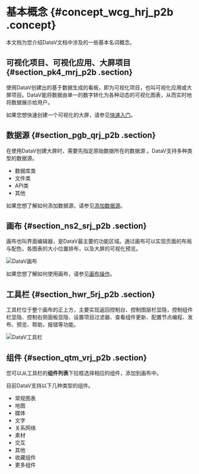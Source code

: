 # 基本概念 {#concept_wcg_hrj_p2b .concept}

本文档为您介绍DataV文档中涉及的一些基本名词概念。

## 可视化项目、可视化应用、大屏项目 {#section_pk4_mrj_p2b .section}

使用DataV创建出的基于数据生成的看板，即为可视化项目，也叫可视化应用或大屏项目。DataV能将数据由单一的数字转化为各种动态的可视化图表，从而实时地将数据展示给用户。

如果您想快速创建一个可视化的大屏，请参见[快速入门](../../../../cn.zh-CN/快速入门/制作大屏（模板篇）/创建可视化应用.md#)。

## 数据源 {#section_pgb_qrj_p2b .section}

在使用DataV创建大屏时，需要先指定原始数据所在的数据源 。DataV支持多种类型的数据源。

-   数据库类
-   文件类
-   API类
-   其他

如果您想了解如何添加数据源，请参见[添加数据源](../../../../cn.zh-CN/管理数据源/添加数据源/添加数据源概述.md#)。

## 画布 {#section_ns2_srj_p2b .section}

画布也叫界面编辑器，是DataV最主要的功能区域。通过画布可以实现页面的布局与配色，各图表的大小位置排布，以及大屏的可视化预览。

![DataV画布](http://static-aliyun-doc.oss-cn-hangzhou.aliyuncs.com/assets/img/16516/15644552807718_zh-CN.png)

如果您想了解如何使用画布，请参见[画布操作](../../../../cn.zh-CN/管理界面编辑器/画布编辑/组件布局.md#)。

## 工具栏 {#section_hwr_5rj_p2b .section}

工具栏位于整个画布的正上方，主要实现返回控制台、控制图层栏显隐，控制组件栏显隐、控制右侧面板显隐、设置项目过滤器、查看组件更新、配置节点编程、发布、预览、帮助，报错等功能。

![DataV工具栏](http://static-aliyun-doc.oss-cn-hangzhou.aliyuncs.com/assets/img/16516/15644552817719_zh-CN.png)

## 组件 {#section_qtm_vrj_p2b .section}

您可以从工具栏的**组件列表**下拉框选择相应的组件，添加到画布中。

目前DataV支持以下几种类型的组件。

-   常规图表
-   地图
-   媒体
-   文字
-   关系网络
-   素材
-   交互
-   其他
-   收藏组件
-   更多组件


